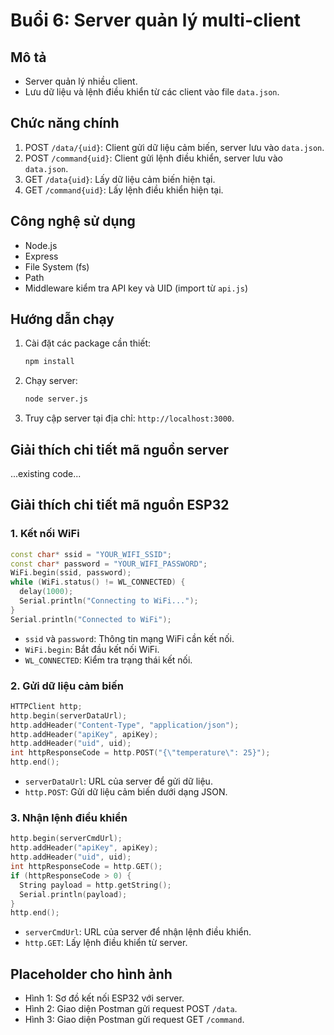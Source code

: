 # Buổi 6: Server quản lý multi-client

## Mô tả
- Server quản lý nhiều client.
- Lưu dữ liệu và lệnh điều khiển từ các client vào file `data.json`.

## Chức năng chính
1. POST `/data/{uid}`: Client gửi dữ liệu cảm biến, server lưu vào `data.json`.
2. POST `/command{uid}`: Client gửi lệnh điều khiển, server lưu vào `data.json`.
3. GET `/data{uid}`: Lấy dữ liệu cảm biến hiện tại.
4. GET `/command{uid}`: Lấy lệnh điều khiển hiện tại.

## Công nghệ sử dụng
- Node.js
- Express
- File System (fs)
- Path
- Middleware kiểm tra API key và UID (import từ `api.js`)

## Hướng dẫn chạy
1. Cài đặt các package cần thiết:
   ```cmd
   npm install
   ```
2. Chạy server:
   ```cmd
   node server.js
   ```
3. Truy cập server tại địa chỉ: `http://localhost:3000`.

## Giải thích chi tiết mã nguồn server
...existing code...

## Giải thích chi tiết mã nguồn ESP32

### 1. Kết nối WiFi
```cpp
const char* ssid = "YOUR_WIFI_SSID";
const char* password = "YOUR_WIFI_PASSWORD";
WiFi.begin(ssid, password);
while (WiFi.status() != WL_CONNECTED) {
  delay(1000);
  Serial.println("Connecting to WiFi...");
}
Serial.println("Connected to WiFi");
```
- `ssid` và `password`: Thông tin mạng WiFi cần kết nối.
- `WiFi.begin`: Bắt đầu kết nối WiFi.
- `WL_CONNECTED`: Kiểm tra trạng thái kết nối.

### 2. Gửi dữ liệu cảm biến
```cpp
HTTPClient http;
http.begin(serverDataUrl);
http.addHeader("Content-Type", "application/json");
http.addHeader("apiKey", apiKey);
http.addHeader("uid", uid);
int httpResponseCode = http.POST("{\"temperature\": 25}");
http.end();
```
- `serverDataUrl`: URL của server để gửi dữ liệu.
- `http.POST`: Gửi dữ liệu cảm biến dưới dạng JSON.

### 3. Nhận lệnh điều khiển
```cpp
http.begin(serverCmdUrl);
http.addHeader("apiKey", apiKey);
http.addHeader("uid", uid);
int httpResponseCode = http.GET();
if (httpResponseCode > 0) {
  String payload = http.getString();
  Serial.println(payload);
}
http.end();
```
- `serverCmdUrl`: URL của server để nhận lệnh điều khiển.
- `http.GET`: Lấy lệnh điều khiển từ server.

## Placeholder cho hình ảnh
- Hình 1: Sơ đồ kết nối ESP32 với server.
- Hình 2: Giao diện Postman gửi request POST `/data`.
- Hình 3: Giao diện Postman gửi request GET `/command`.
